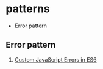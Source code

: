 # patterns

*  Error pattern

## Error pattern

1.  [Custom JavaScript Errors in ES6](https://medium.com/@xjamundx/custom-javascript-errors-in-es6-aa891b173f87)

